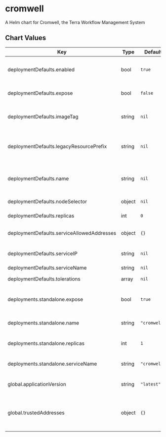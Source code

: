 cromwell
========

A Helm chart for Cromwell, the Terra Workflow Management System



## Chart Values

| Key | Type | Default | Description |
|-----|------|---------|-------------|
| deploymentDefaults.enabled | bool | `true` | Whether a declared deployment is enabled. If false, no resources will be created |
| deploymentDefaults.expose | bool | `false` | Whether to create a Service for this deployment |
| deploymentDefaults.imageTag | string | `nil` | Image tag to be used when deploying Pods @defautl global.applicationVersion |
| deploymentDefaults.legacyResourcePrefix | string | `nil` | What prefix to use to refer to secrets rendered from firecloud-develop @default deploymentDefaults.name |
| deploymentDefaults.name | string | `nil` | A name for the deployment that will be substituted into resource definitions. Example: `"cromwell1-reader"` |
| deploymentDefaults.nodeSelector | object | `nil` | Optional nodeSelector map |
| deploymentDefaults.replicas | int | `0` | Number of replicas for the deployment |
| deploymentDefaults.serviceAllowedAddresses | object | `{}` | What source IPs to whitelist for access to the service |
| deploymentDefaults.serviceIP | string | `nil` | Static IP to use for the Service. If set, service will be of type LoadBalancer |
| deploymentDefaults.serviceName | string | `nil` | What to call the Service |
| deploymentDefaults.tolerations | array | `nil` | Optional array of tolerations |
| deployments.standalone.expose | bool | `true` | Whether to expose the default standalone Cromwell deployment as a service |
| deployments.standalone.name | string | `"cromwell"` | Name to use for the default standalone Cromwell deployment |
| deployments.standalone.replicas | int | `1` | Number of replicas in the default standalone Cromwell deployment |
| deployments.standalone.serviceName | string | `"cromwell"` | Name of the default standalone Cromwell service |
| global.applicationVersion | string | `"latest"` | What version of the Cromwell application to deploy |
| global.trustedAddresses | object | `{}` | A map of addresses that will be merged with serviceAllowedAddresses. Example: `{ "nickname": ["x.x.x.x/y", "x.x.x.x/y"] }` |
